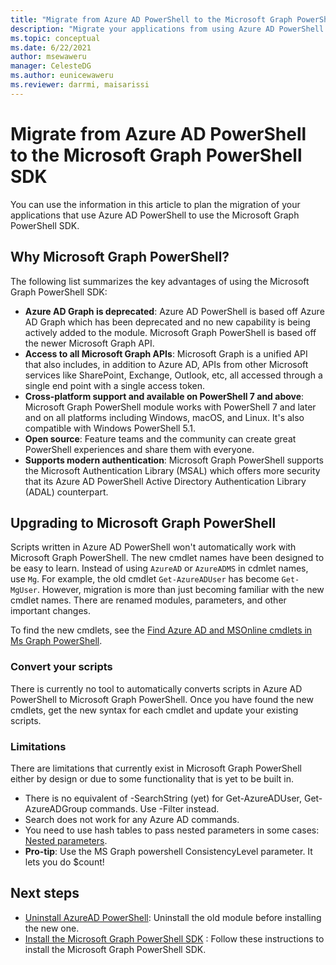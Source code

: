 ```yaml
---
title: "Migrate from Azure AD PowerShell to the Microsoft Graph PowerShell SDK."
description: "Migrate your applications from using Azure AD PowerShell to the Microsoft Graph PowerShell SDK."
ms.topic: conceptual
ms.date: 6/22/2021
author: msewaweru
manager: CelesteDG
ms.author: eunicewaweru
ms.reviewer: darrmi, maisarissi
---
```


# Migrate from Azure AD PowerShell to the Microsoft Graph PowerShell SDK

You can use the information in this article to plan the migration of your applications that use Azure AD PowerShell to use the Microsoft Graph PowerShell SDK.

## Why Microsoft Graph PowerShell?

The following list summarizes the key advantages of using the Microsoft Graph PowerShell SDK:

- **Azure AD Graph is deprecated**: Azure AD PowerShell is based off Azure AD Graph which has been deprecated and no new capability is being actively added to the module. Microsoft Graph PowerShell is based off the newer Microsoft Graph API.
- **Access to all Microsoft Graph APIs**: Microsoft Graph is a unified API that also includes, in addition to Azure AD, APIs from other Microsoft services like SharePoint, Exchange, Outlook, etc, all accessed through a single end point with a single access token.
- **Cross-platform support and available on PowerShell 7 and above**: Microsoft Graph PowerShell module works with PowerShell 7 and later and on all platforms including Windows, macOS, and Linux. It's also compatible with Windows PowerShell 5.1.
- **Open source**: Feature teams and the community can create great PowerShell experiences and share them with everyone.
- **Supports modern authentication**: Microsoft Graph PowerShell supports the Microsoft Authentication Library (MSAL) which offers more security that its Azure AD PowerShell Active Directory Authentication Library (ADAL) counterpart.

## Upgrading to Microsoft Graph PowerShell

Scripts written in Azure AD PowerShell won't automatically work with Microsoft Graph PowerShell. The new cmdlet names have been designed to be easy to learn. Instead of using `AzureAD` or `AzureADMS` in cdmlet names, use `Mg`. For example, the old cmdlet `Get-AzureADUser` has become `Get-MgUser`. However, migration is more than just becoming familiar with the new cmdlet names. There are renamed modules, parameters, and other important changes.

To find the new cmdlets, see the [Find Azure AD and MSOnline cmdlets in Ms Graph PowerShell](azuread-msoline-cmdlet-map.md).

### Convert your scripts

There is currently no tool to automatically converts scripts in Azure AD PowerShell to Microsoft Graph PowerShell. Once you have found the new cmdlets, get the new syntax for each cmdlet and update your existing scripts.

### Limitations

There are limitations that currently exist in Microsoft Graph PowerShell either by design or due to some functionality that is yet to be built in.

- There is no equivalent of -SearchString (yet) for Get-AzureADUser, Get-AzureADGroup commands. Use -Filter instead.
- Search does not work for any Azure AD commands.
- You need to use hash tables to pass nested parameters in some cases: [Nested parameters](https://github.com/microsoftgraph/msgraph-sdk-powershell/blob/dev/samples/9-Applications.ps1#L28-L43).
- **Pro-tip**: Use the MS Graph powershell ConsistencyLevel parameter. It lets you do $count!

## Next steps

- [Uninstall AzureAD PowerShell](/powershell/azure/active-directory/install-previous-version): Uninstall the old module before installing the new one.
- [Install the Microsoft Graph PowerShell SDK](/graph/powershell/installation) : Follow these instructions to install the Microsoft Graph PowerShell SDK.
